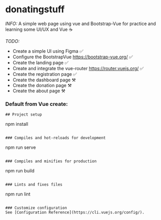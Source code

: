 # donatingstuff
_INFO:_
A simple web page using vue and Bootstrap-Vue for practice and learning some UI/UX and Vue ☕

_TODO:_
* Create a simple UI using Figma ✅
* Configure the BootstrapVue https://bootstrap-vue.org/ ✅
* Create the landing page ✅
* Create and integrate the vue-router https://router.vuejs.org/ ✅
* Create the registration page ✅
* Create the dashboard page ⚒️
* Create the donation page ⚒️
* Create the about page ⚒️



### Default from Vue create:
```
## Project setup
```
npm install
```

### Compiles and hot-reloads for development
```
npm run serve
```

### Compiles and minifies for production
```
npm run build
```

### Lints and fixes files
```
npm run lint
```

### Customize configuration
See [Configuration Reference](https://cli.vuejs.org/config/).
```
